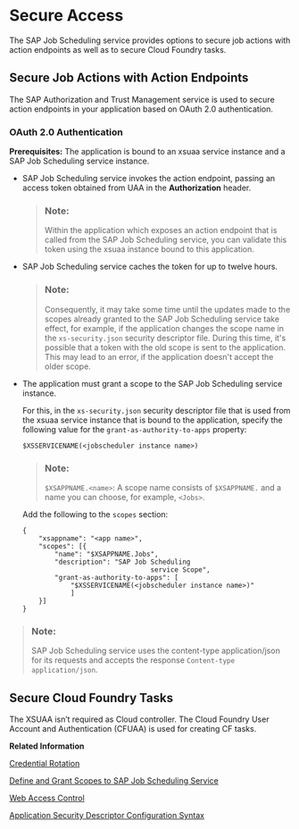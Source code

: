 <!-- loio745ca502face47af9adb546a916ce1e8 -->

# Secure Access

The SAP Job Scheduling service provides options to secure job actions with action endpoints as well as to secure Cloud Foundry tasks.



<a name="loio745ca502face47af9adb546a916ce1e8__section_dld_wmm_wnb"/>

## Secure Job Actions with Action Endpoints

The SAP Authorization and Trust Management service is used to secure action endpoints in your application based on OAuth 2.0 authentication.



### OAuth 2.0 Authentication

**Prerequisites:** The application is bound to an xsuaa service instance and a SAP Job Scheduling service instance.

-   SAP Job Scheduling service invokes the action endpoint, passing an access token obtained from UAA in the **Authorization** header.

    > ### Note:  
    > Within the application which exposes an action endpoint that is called from the SAP Job Scheduling service, you can validate this token using the xsuaa instance bound to this application.

-   SAP Job Scheduling service caches the token for up to twelve hours.

    > ### Note:  
    > Consequently, it may take some time until the updates made to the scopes already granted to the SAP Job Scheduling service take effect, for example, if the application changes the scope name in the `xs-security.json` security descriptor file. During this time, it's possible that a token with the old scope is sent to the application. This may lead to an error, if the application doesn't accept the older scope.

-   The application must grant a scope to the SAP Job Scheduling service instance.

    For this, in the `xs-security.json` security descriptor file that is used from the xsuaa service instance that is bound to the application, specify the following value for the `grant-as-authority-to-apps` property:

    `$XSSERVICENAME(<jobscheduler instance name>)`

    > ### Note:  
    > `$XSAPPNAME.<name>`: A scope name consists of `$XSAPPNAME.` and a name you can choose, for example, `<Jobs>`.

    Add the following to the `scopes` section:

    ```
    {
        "xsappname": "<app name>",
        "scopes": [{
            "name": "$XSAPPNAME.Jobs",
            "description": "SAP Job Scheduling
                                    service Scope",
            "grant-as-authority-to-apps": [
                "$XSSERVICENAME(<jobscheduler instance name>)"
                ]
        }]
    }
    ```


> ### Note:  
> SAP Job Scheduling service uses the content-type application/json for its requests and accepts the response `Content-type` `application/json`.



<a name="loio745ca502face47af9adb546a916ce1e8__section_cwb_btm_wnb"/>

## Secure Cloud Foundry Tasks



The XSUAA isn’t required as Cloud controller. The Cloud Foundry User Account and Authentication \(CFUAA\) is used for creating CF tasks.

**Related Information**  


[Credential Rotation](credential-rotation-ed3bf28.md "")

[Define and Grant Scopes to SAP Job Scheduling Service](define-and-grant-scopes-to-sap-job-scheduling-service-08933d3.md "Create and grant a scope to SAP Job Scheduling service.")

[Web Access Control](https://help.sap.com/viewer/65de2977205c403bbc107264b8eccf4b/Cloud/en-US/70a62d12cf91493cb9d1ec3c04d19ff9.html)

[Application Security Descriptor Configuration Syntax](https://help.sap.com/viewer/65de2977205c403bbc107264b8eccf4b/Cloud/en-US/517895a9612241259d6941dbf9ad81cb.html)

